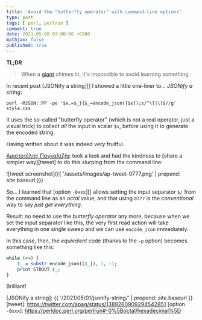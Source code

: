 ```yaml
---
title: 'Avoid the "butterfly operator" with command-line options'
type: post
tags: [ perl, perlrun ]
comment: true
date: 2021-05-08 07:00:00 +0200
mathjax: false
published: true
---
```


**TL;DR**

> When a [giant][] chimes in, it's impossible to avoid learning
> something.

In recent post [JSONify a string][] I showed a little one-liner to...
*JSONify a string*:

```shell
perl -MJSON::PP -pe '$x.=$_}{$_=encode_json([$x]);s/^\[|\]$//g' style.css
```

It uses the so-called "butterfly operator" (which is not a real
operator, just a visual trick) to collect *all* the input in scalar
`$x`, before using it to generate the encoded string.

Having written about it was indeed *very* fruitful.

[Αριστοτέλης Παγκαλτζής][giant] took a look and had the kindness to
[share a simpler way][tweet] to do this slurping from the command line:

![tweet screenshot]({{ '/assets/images/ap-tweet-0777.png' | prepend: site.baseurl }})

So... I learned that [option `-0xxx`][] allows setting the input
separator `$/` from the command line as an *octal* value, and that using
`0777` is the *conventional* way to say *just get everything*.

Result: no need to use the *butterfly operator* any more, because when
we set the input separator like this, the very first read action will
take everything in one single sweep and we can use `encode_json`
immediately.

In this case, then, the *equivalent* code (thanks to the `-p` option)
becomes something like this:

```perl
while (<>) {
    $_ = substr encode_json([$_]), 1, -1;
    print STDOUT $_;
}
```

Brilliant!


[giant]: http://plasmasturm.org/about/#me
[JSONify a string]: {{ '/2021/05/01/jsonify-string/' | prepend: site.baseurl }}
[tweet]: https://twitter.com/apag/status/1389260909294542851
[option `-0xxx`]: https://perldoc.perl.org/perlrun#-0%5Boctal/hexadecimal%5D
